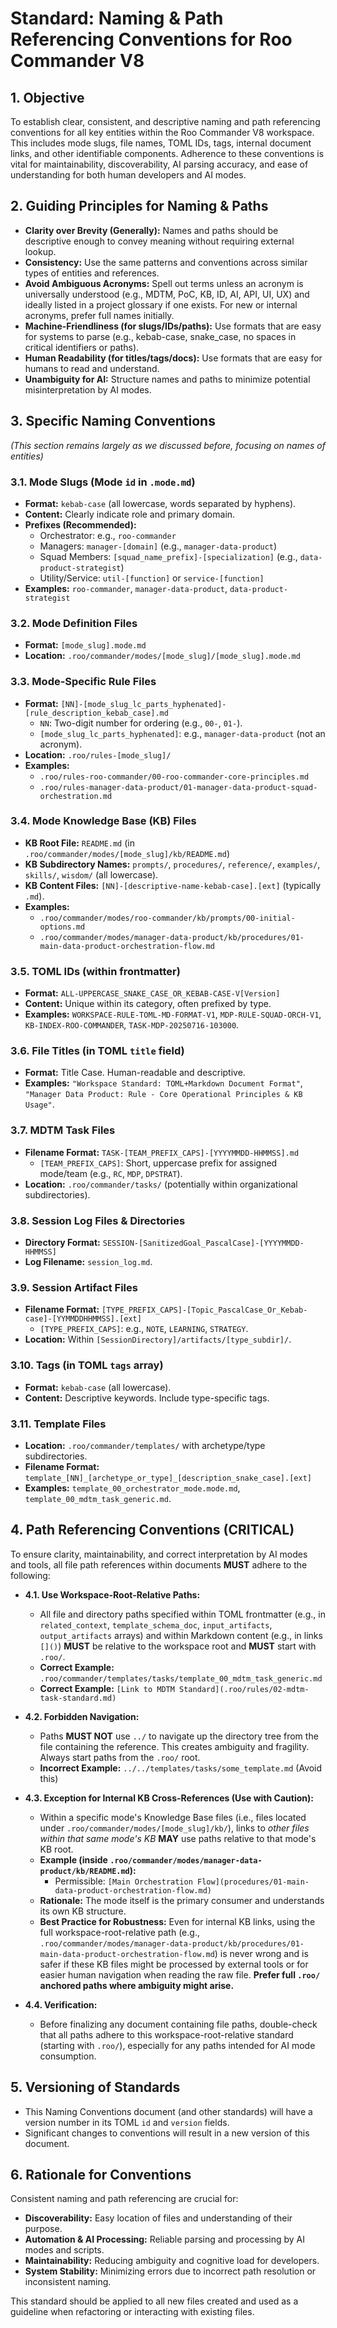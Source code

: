 # Standard: Naming & Path Referencing Conventions for Roo Commander V8

## 1. Objective

To establish clear, consistent, and descriptive naming and path referencing conventions for all key entities within the Roo Commander V8 workspace. This includes mode slugs, file names, TOML IDs, tags, internal document links, and other identifiable components. Adherence to these conventions is vital for maintainability, discoverability, AI parsing accuracy, and ease of understanding for both human developers and AI modes.

## 2. Guiding Principles for Naming & Paths

*   **Clarity over Brevity (Generally):** Names and paths should be descriptive enough to convey meaning without requiring external lookup.
*   **Consistency:** Use the same patterns and conventions across similar types of entities and references.
*   **Avoid Ambiguous Acronyms:** Spell out terms unless an acronym is universally understood (e.g., MDTM, PoC, KB, ID, AI, API, UI, UX) and ideally listed in a project glossary if one exists. For new or internal acronyms, prefer full names initially.
*   **Machine-Friendliness (for slugs/IDs/paths):** Use formats that are easy for systems to parse (e.g., kebab-case, snake_case, no spaces in critical identifiers or paths).
*   **Human Readability (for titles/tags/docs):** Use formats that are easy for humans to read and understand.
*   **Unambiguity for AI:** Structure names and paths to minimize potential misinterpretation by AI modes.

## 3. Specific Naming Conventions

*(This section remains largely as we discussed before, focusing on names of entities)*

### 3.1. Mode Slugs (Mode `id` in `.mode.md`)
*   **Format:** `kebab-case` (all lowercase, words separated by hyphens).
*   **Content:** Clearly indicate role and primary domain.
*   **Prefixes (Recommended):**
    *   Orchestrator: e.g., `roo-commander`
    *   Managers: `manager-[domain]` (e.g., `manager-data-product`)
    *   Squad Members: `[squad_name_prefix]-[specialization]` (e.g., `data-product-strategist`)
    *   Utility/Service: `util-[function]` or `service-[function]`
*   **Examples:** `roo-commander`, `manager-data-product`, `data-product-strategist`

### 3.2. Mode Definition Files
*   **Format:** `[mode_slug].mode.md`
*   **Location:** `.roo/commander/modes/[mode_slug]/[mode_slug].mode.md`

### 3.3. Mode-Specific Rule Files
*   **Format:** `[NN]-[mode_slug_lc_parts_hyphenated]-[rule_description_kebab_case].md`
    *   `NN`: Two-digit number for ordering (e.g., `00-`, `01-`).
    *   `[mode_slug_lc_parts_hyphenated]`: e.g., `manager-data-product` (not an acronym).
*   **Location:** `.roo/rules-[mode_slug]/`
*   **Examples:**
    *   `.roo/rules-roo-commander/00-roo-commander-core-principles.md`
    *   `.roo/rules-manager-data-product/01-manager-data-product-squad-orchestration.md`

### 3.4. Mode Knowledge Base (KB) Files
*   **KB Root File:** `README.md` (in `.roo/commander/modes/[mode_slug]/kb/README.md`)
*   **KB Subdirectory Names:** `prompts/`, `procedures/`, `reference/`, `examples/`, `skills/`, `wisdom/` (all lowercase).
*   **KB Content Files:** `[NN]-[descriptive-name-kebab-case].[ext]` (typically `.md`).
*   **Examples:**
    *   `.roo/commander/modes/roo-commander/kb/prompts/00-initial-options.md`
    *   `.roo/commander/modes/manager-data-product/kb/procedures/01-main-data-product-orchestration-flow.md`

### 3.5. TOML IDs (within frontmatter)
*   **Format:** `ALL-UPPERCASE_SNAKE_CASE_OR_KEBAB-CASE-V[Version]`
*   **Content:** Unique within its category, often prefixed by type.
*   **Examples:** `WORKSPACE-RULE-TOML-MD-FORMAT-V1`, `MDP-RULE-SQUAD-ORCH-V1`, `KB-INDEX-ROO-COMMANDER`, `TASK-MDP-20250716-103000`.

### 3.6. File Titles (in TOML `title` field)
*   **Format:** Title Case. Human-readable and descriptive.
*   **Examples:** `"Workspace Standard: TOML+Markdown Document Format"`, `"Manager Data Product: Rule - Core Operational Principles & KB Usage"`.

### 3.7. MDTM Task Files
*   **Filename Format:** `TASK-[TEAM_PREFIX_CAPS]-[YYYYMMDD-HHMMSS].md`
    *   `[TEAM_PREFIX_CAPS]`: Short, uppercase prefix for assigned mode/team (e.g., `RC`, `MDP`, `DPSTRAT`).
*   **Location:** `.roo/commander/tasks/` (potentially within organizational subdirectories).

### 3.8. Session Log Files & Directories
*   **Directory Format:** `SESSION-[SanitizedGoal_PascalCase]-[YYYYMMDD-HHMMSS]`
*   **Log Filename:** `session_log.md`.

### 3.9. Session Artifact Files
*   **Filename Format:** `[TYPE_PREFIX_CAPS]-[Topic_PascalCase_Or_Kebab-case]-[YYMMDDHHMMSS].[ext]`
    *   `[TYPE_PREFIX_CAPS]`: e.g., `NOTE`, `LEARNING`, `STRATEGY`.
*   **Location:** Within `[SessionDirectory]/artifacts/[type_subdir]/`.

### 3.10. Tags (in TOML `tags` array)
*   **Format:** `kebab-case` (all lowercase).
*   **Content:** Descriptive keywords. Include type-specific tags.

### 3.11. Template Files
*   **Location:** `.roo/commander/templates/` with archetype/type subdirectories.
*   **Filename Format:** `template_[NN]_[archetype_or_type]_[description_snake_case].[ext]`
*   **Examples:** `template_00_orchestrator_mode.mode.md`, `template_00_mdtm_task_generic.md`.

## 4. Path Referencing Conventions (CRITICAL)

To ensure clarity, maintainability, and correct interpretation by AI modes and tools, all file path references within documents **MUST** adhere to the following:

*   **4.1. Use Workspace-Root-Relative Paths:**
    *   All file and directory paths specified within TOML frontmatter (e.g., in `related_context`, `template_schema_doc`, `input_artifacts`, `output_artifacts` arrays) and within Markdown content (e.g., in links `[]()`) **MUST** be relative to the workspace root and **MUST** start with `.roo/`.
    *   **Correct Example:** `.roo/commander/templates/tasks/template_00_mdtm_task_generic.md`
    *   **Correct Example:** `[Link to MDTM Standard](.roo/rules/02-mdtm-task-standard.md)`

*   **4.2. Forbidden Navigation:**
    *   Paths **MUST NOT** use `../` to navigate up the directory tree from the file containing the reference. This creates ambiguity and fragility. Always start paths from the `.roo/` root.
    *   **Incorrect Example:** `../../templates/tasks/some_template.md` (Avoid this)

*   **4.3. Exception for Internal KB Cross-References (Use with Caution):**
    *   Within a specific mode's Knowledge Base files (i.e., files located under `.roo/commander/modes/[mode_slug]/kb/`), links to *other files within that same mode's KB* **MAY** use paths relative to that mode's KB root.
    *   **Example (inside `.roo/commander/modes/manager-data-product/kb/README.md`):**
        *   Permissible: `[Main Orchestration Flow](procedures/01-main-data-product-orchestration-flow.md)`
    *   **Rationale:** The mode itself is the primary consumer and understands its own KB structure.
    *   **Best Practice for Robustness:** Even for internal KB links, using the full workspace-root-relative path (e.g., `.roo/commander/modes/manager-data-product/kb/procedures/01-main-data-product-orchestration-flow.md`) is never wrong and is safer if these KB files might be processed by external tools or for easier human navigation when reading the raw file. **Prefer full `.roo/` anchored paths where ambiguity might arise.**

*   **4.4. Verification:**
    *   Before finalizing any document containing file paths, double-check that all paths adhere to this workspace-root-relative standard (starting with `.roo/`), especially for any paths intended for AI mode consumption.

## 5. Versioning of Standards

*   This Naming Conventions document (and other standards) will have a version number in its TOML `id` and `version` fields.
*   Significant changes to conventions will result in a new version of this document.

## 6. Rationale for Conventions

Consistent naming and path referencing are crucial for:
*   **Discoverability:** Easy location of files and understanding of their purpose.
*   **Automation & AI Processing:** Reliable parsing and processing by AI modes and scripts.
*   **Maintainability:** Reducing ambiguity and cognitive load for developers.
*   **System Stability:** Minimizing errors due to incorrect path resolution or inconsistent naming.

This standard should be applied to all new files created and used as a guideline when refactoring or interacting with existing files.